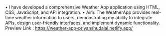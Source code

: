 • I have developed a comprehensive Weather App application
using HTML, CSS, JavaScript, and API integration.
• Aim: The WeatherApp provides real-time weather
information to users, demonstrating my ability to integrate
APIs, design user-friendly interfaces, and implement dynamic
functionality.
Preview Link : https://weather-app-priyanshudalal.netlify.app/
